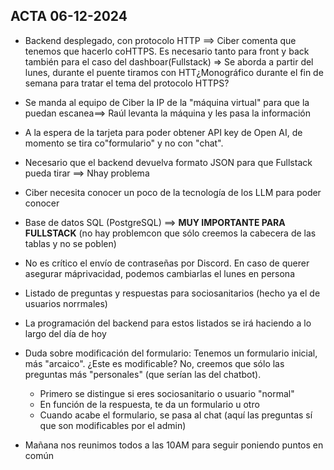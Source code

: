 ## ACTA 06-12-2024


- Backend desplegado, con protocolo HTTP ==> Ciber comenta que tenemos que hacerlo coHTTPS. Es necesario tanto para front y back también para el caso del dashboar(Fullstack) => Se aborda a partir del lunes, durante el puente tiramos con HTT¿Monográfico durante el fin de semana para tratar el tema del protocolo HTTPS?
    
- Se manda al equipo de Ciber la IP de la "máquina virtual" para que la puedan escanea==> Raúl levanta la máquina y les pasa la información

- A la espera de la tarjeta para poder obtener API key de Open AI, de momento se tira co"formulario" y no con "chat". 

- Necesario que el backend devuelva formato JSON para que Fullstack pueda tirar ==> Nhay problema

- Ciber necesita conocer un poco de la tecnología de los LLM para poder conocer

- Base de datos SQL (PostgreSQL) ==> **MUY IMPORTANTE PARA FULLSTACK** (no hay problemcon que sólo creemos la cabecera de las tablas y no se poblen)

- No es crítico el envío de contraseñas por Discord. En caso de querer asegurar máprivacidad, podemos cambiarlas el lunes en persona

- Listado de preguntas y respuestas para sociosanitarios (hecho ya el de usuarios norrmales)

- La programación del backend para estos listados se irá haciendo a lo largo del día de hoy

- Duda sobre modificación del formulario: 
    Tenemos un formulario inicial, más "arcaico". ¿Este es modificable? No, creemos que sólo las preguntas más "personales" (que serían las del chatbot).
    - Primero se distingue si eres sociosanitario o usuario "normal"
    - En función de la respuesta, te da un formulario u otro
    - Cuando acabe el formulario, se pasa al chat (aquí las preguntas sí que son modificables por el admin)

- Mañana nos reunimos todos a las 10AM para seguir poniendo puntos en común